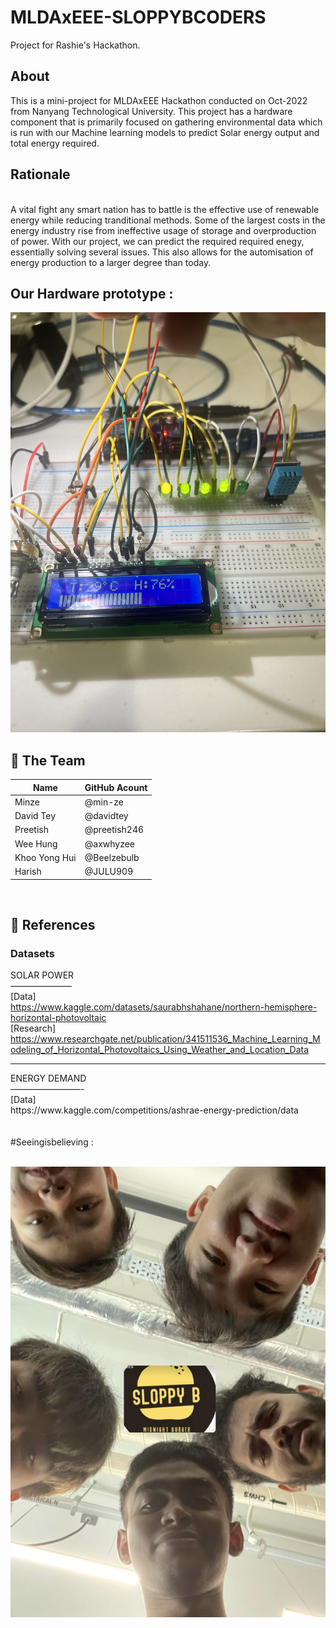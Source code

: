 # MLDAxEEE-SLOPPYBCODERS
Project for Rashie's Hackathon.


## About

This is a mini-project for MLDAxEEE Hackathon conducted on Oct-2022 from Nanyang Technological University.
This project has a hardware component that is primarily focused on gathering environmental data which is run
with our Machine learning models to predict Solar energy output and total energy required.

## Rationale
<br>
A vital fight any smart nation has to battle is the effective use of renewable energy while reducing tranditional
methods. Some of the largest costs in the energy industry rise from ineffective usage of storage and overproduction of power.
With our project, we can predict the required required enegy, essentially solving several issues. This also allows for the automisation
of energy production to a larger degree than today.
<br>



## Our Hardware prototype : 

![landing](Assets/prototype.jpg)
<br>



## 🧠 The Team

| Name                   |GitHub Acount|
|---|---|
| Minze |@min-ze|
| David Tey |@davidtey|
| Preetish |@preetish246|
| Wee Hung |@axwhyzee|
| Khoo Yong Hui |@Beelzebulb|
| Harish |@JULU909| -->
<br>

## 📖 References

### Datasets

SOLAR POWER <br>
——————— <br>
[Data] <br> https://www.kaggle.com/datasets/saurabhshahane/northern-hemisphere-horizontal-photovoltaic <br>
[Research]<br> https://www.researchgate.net/publication/341511536_Machine_Learning_Modeling_of_Horizontal_Photovoltaics_Using_Weather_and_Location_Data <br>

<hr>
ENERGY DEMAND <br>
————————- <br>
[Data] <br> 
https://www.kaggle.com/competitions/ashrae-energy-prediction/data <br>


<br>
<br>
#Seeingisbelieving :
<br>
<br>
 
![landing](./Assets/team.jpg)
